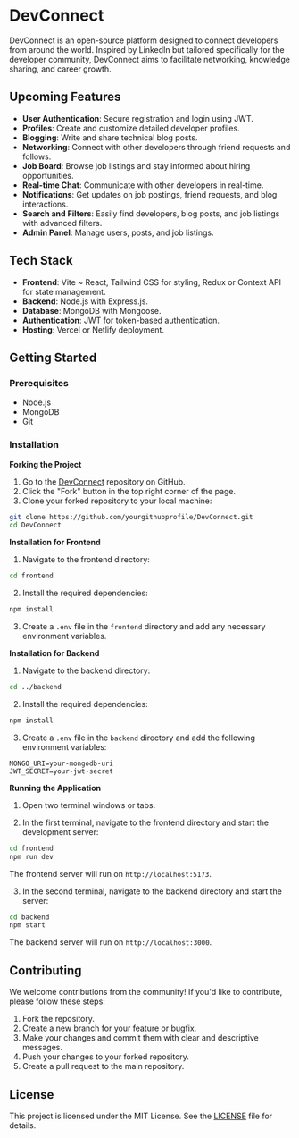 # DevConnect

DevConnect is an open-source platform designed to connect developers from around the world. Inspired by LinkedIn but tailored specifically for the developer community, DevConnect aims to facilitate networking, knowledge sharing, and career growth.

## Upcoming Features

- **User Authentication**: Secure registration and login using JWT.
- **Profiles**: Create and customize detailed developer profiles.
- **Blogging**: Write and share technical blog posts.
- **Networking**: Connect with other developers through friend requests and follows.
- **Job Board**: Browse job listings and stay informed about hiring opportunities.
- **Real-time Chat**: Communicate with other developers in real-time.
- **Notifications**: Get updates on job postings, friend requests, and blog interactions.
- **Search and Filters**: Easily find developers, blog posts, and job listings with advanced filters.
- **Admin Panel**: Manage users, posts, and job listings.

## Tech Stack

- **Frontend**: Vite ~ React, Tailwind CSS for styling, Redux or Context API for state management.
- **Backend**: Node.js with Express.js.
- **Database**: MongoDB with Mongoose.
- **Authentication**: JWT for token-based authentication.
- **Hosting**: Vercel or Netlify deployment.

## Getting Started

### Prerequisites

- Node.js
- MongoDB
- Git

### Installation

__Forking the Project__

1. Go to the [DevConnect](https://github.com/alvarotorrestx/DevConnect) repository on GitHub.
2. Click the "Fork" button in the top right corner of the page.
3. Clone your forked repository to your local machine:

```bash
git clone https://github.com/yourgithubprofile/DevConnect.git
cd DevConnect
```

__Installation for Frontend__

1. Navigate to the frontend directory:

```bash
cd frontend
```

2. Install the required dependencies:

```bash
npm install
```

3. Create a `.env` file in the `frontend` directory and add any necessary environment variables.

__Installation for Backend__

1. Navigate to the backend directory:

```bash
cd ../backend
```

2. Install the required dependencies:

```bash
npm install
```

3. Create a `.env` file in the `backend` directory and add the following environment variables:

```ENV
MONGO_URI=your-mongodb-uri
JWT_SECRET=your-jwt-secret
```

__Running the Application__

1. Open two terminal windows or tabs.

2. In the first terminal, navigate to the frontend directory and start the development server:

```bash
cd frontend
npm run dev
```

The frontend server will run on `http://localhost:5173`.

3. In the second terminal, navigate to the backend directory and start the server:

```bash
cd backend
npm start
```

The backend server will run on `http://localhost:3000`.

## Contributing

We welcome contributions from the community! If you'd like to contribute, please follow these steps:

1. Fork the repository.
2. Create a new branch for your feature or bugfix.
3. Make your changes and commit them with clear and descriptive messages.
4. Push your changes to your forked repository.
5. Create a pull request to the main repository.

## License

This project is licensed under the MIT License. See the [LICENSE](https://github.com/alvarotorrestx/DevConnect?tab=MIT-1-ov-file#readme) file for details.
